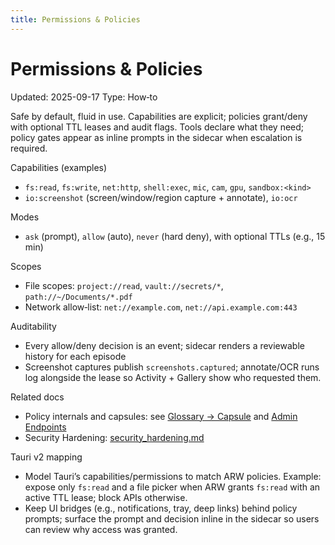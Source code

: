 ```yaml
---
title: Permissions & Policies
---
```


# Permissions & Policies
Updated: 2025-09-17
Type: How‑to

Safe by default, fluid in use. Capabilities are explicit; policies grant/deny with optional TTL leases and audit flags. Tools declare what they need; policy gates appear as inline prompts in the sidecar when escalation is required.

Capabilities (examples)
- `fs:read`, `fs:write`, `net:http`, `shell:exec`, `mic`, `cam`, `gpu`, `sandbox:<kind>`
- `io:screenshot` (screen/window/region capture + annotate), `io:ocr`

Modes
- `ask` (prompt), `allow` (auto), `never` (hard deny), with optional TTLs (e.g., 15 min)

Scopes
- File scopes: `project://read`, `vault://secrets/*`, `path://~/Documents/*.pdf`
- Network allow‑list: `net://example.com`, `net://api.example.com:443`

Auditability
- Every allow/deny decision is an event; sidecar renders a reviewable history for each episode
- Screenshot captures publish `screenshots.captured`; annotate/OCR runs log alongside the lease so Activity + Gallery show who requested them.

Related docs
- Policy internals and capsules: see [Glossary → Capsule](../GLOSSARY.md) and [Admin Endpoints](admin_endpoints.md)
- Security Hardening: [security_hardening.md](security_hardening.md)

Tauri v2 mapping
- Model Tauri’s capabilities/permissions to match ARW policies. Example: expose only `fs:read` and a file picker when ARW grants `fs:read` with an active TTL lease; block APIs otherwise.
- Keep UI bridges (e.g., notifications, tray, deep links) behind policy prompts; surface the prompt and decision inline in the sidecar so users can review why access was granted.
